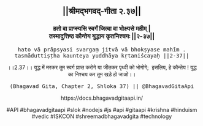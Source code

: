 <center><h2>||श्रीमद्‍भगवद्‍-गीता २.३७||</h2>
<h3>हतो वा प्राप्स्यसि स्वर्गं जित्वा वा भोक्ष्यसे महीम् |<br/>तस्मादुत्तिष्ठ कौन्तेय युद्धाय कृतनिश्चयः ||२-३७||</h3>
<pre>hato vā prāpsyasi svargaṃ jitvā vā bhokṣyase mahīm .<br/>tasmāduttiṣṭha kaunteya yuddhāya kṛtaniścayaḥ ||2-37||</pre>
<p>।।2.37।। युद्ध में मरकर तुम स्वर्ग प्राप्त करोगे या जीतकर पृथ्वी को भोगोगे;  इसलिय, हे कौन्तेय ! युद्ध का निश्चय कर तुम खड़े हो जाओ।।</p>
<pre>(Bhagavad Gita, Chapter 2, Shloka 37) || @BhagavadGitaApi</pre><p>https://docs.bhagavadgitaapi.in/</p><p>#API #bhagavadgitaapi #slok #nodejs #js #api #gitaapi #krishna #hinduism #vedic #ISKCON #shreemadbhagavadgita #technology</p></center>
